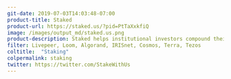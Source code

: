 ```yaml
---
git-date: 2019-07-03T14:03:48-07:00
product-title: Staked
product-url: https://staked.us/?pid=PtTaXxkfiQ
image: /images/output_md/staked.us.png
product-description: Staked helps institutional investors compound their crypto by 5% - 100% annually through staking and lending.
filter: Livepeer, Loom, Algorand, IRISnet, Cosmos, Terra, Tezos
coltitle:  "Staking"
colpermalink: staking
twitter: https://twitter.com/StakeWithUs
---
```

